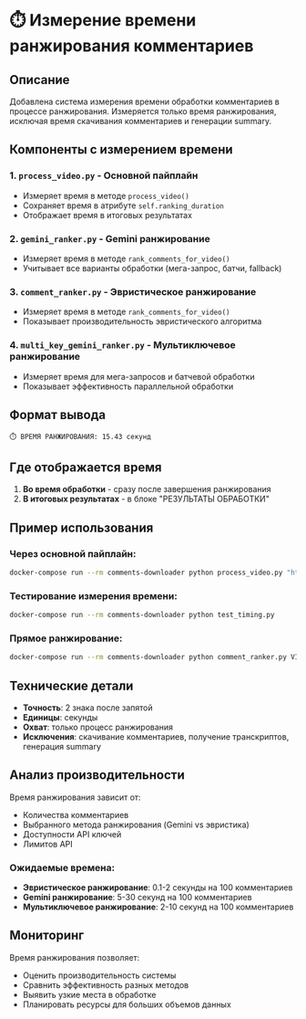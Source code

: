 # ⏱️ Измерение времени ранжирования комментариев

## Описание

Добавлена система измерения времени обработки комментариев в процессе ранжирования. Измеряется только время ранжирования, исключая время скачивания комментариев и генерации summary.

## Компоненты с измерением времени

### 1. `process_video.py` - Основной пайплайн
- Измеряет время в методе `process_video()`
- Сохраняет время в атрибуте `self.ranking_duration`
- Отображает время в итоговых результатах

### 2. `gemini_ranker.py` - Gemini ранжирование
- Измеряет время в методе `rank_comments_for_video()`
- Учитывает все варианты обработки (мега-запрос, батчи, fallback)

### 3. `comment_ranker.py` - Эвристическое ранжирование
- Измеряет время в методе `rank_comments_for_video()`
- Показывает производительность эвристического алгоритма

### 4. `multi_key_gemini_ranker.py` - Мультиключевое ранжирование
- Измеряет время для мега-запросов и батчевой обработки
- Показывает эффективность параллельной обработки

## Формат вывода

```
⏱️ ВРЕМЯ РАНЖИРОВАНИЯ: 15.43 секунд
```

## Где отображается время

1. **Во время обработки** - сразу после завершения ранжирования
2. **В итоговых результатах** - в блоке "РЕЗУЛЬТАТЫ ОБРАБОТКИ"

## Пример использования

### Через основной пайплайн:
```bash
docker-compose run --rm comments-downloader python process_video.py "https://www.youtube.com/watch?v=VIDEO_ID"
```

### Тестирование измерения времени:
```bash
docker-compose run --rm comments-downloader python test_timing.py
```

### Прямое ранжирование:
```bash
docker-compose run --rm comments-downloader python comment_ranker.py VIDEO_ID
```

## Технические детали

- **Точность**: 2 знака после запятой
- **Единицы**: секунды
- **Охват**: только процесс ранжирования
- **Исключения**: скачивание комментариев, получение транскриптов, генерация summary

## Анализ производительности

Время ранжирования зависит от:
- Количества комментариев
- Выбранного метода ранжирования (Gemini vs эвристика)
- Доступности API ключей
- Лимитов API

### Ожидаемые времена:
- **Эвристическое ранжирование**: 0.1-2 секунды на 100 комментариев
- **Gemini ранжирование**: 5-30 секунд на 100 комментариев
- **Мультиключевое ранжирование**: 2-10 секунд на 100 комментариев

## Мониторинг

Время ранжирования позволяет:
- Оценить производительность системы
- Сравнить эффективность разных методов
- Выявить узкие места в обработке
- Планировать ресурсы для больших объемов данных 